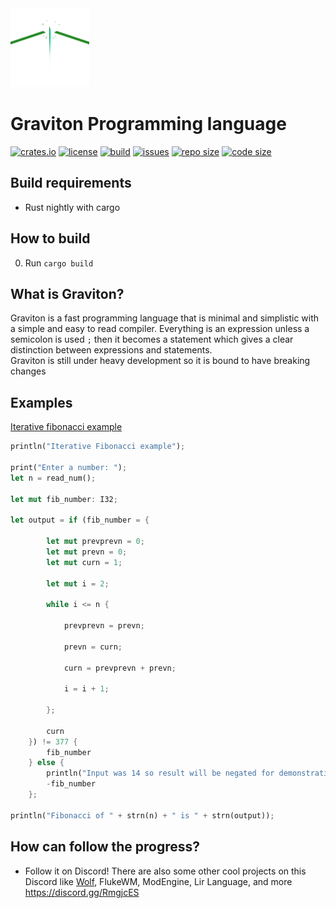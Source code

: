 <img src="./docs/logo.png" width=25%>

# Graviton Programming language

[![crates.io](https://img.shields.io/crates/v/graviton?style=flat-square)](https://crates.io/crates/graviton)
[![license](https://img.shields.io/badge/license-MIT-blue.svg?style=flat-square)](./LICENSE)
[![build](https://img.shields.io/travis/Ralakus/graviton?style=flat-square)](https://travis-ci.org/Ralakus/graviton)
[![issues](https://img.shields.io/github/issues/Ralakus/graviton?style=flat-square)](https://github.com/Ralakus/graviton/issues)
[![repo size](https://img.shields.io/github/repo-size/Ralakus/graviton?style=flat-square)](https://github.com/Ralakus/graviton)
[![code size](https://img.shields.io/github/languages/code-size/Ralakus/graviton?style=flat-square)](https://github.com/Ralakus/graviton)

## Build requirements
* Rust nightly with cargo

## How to build 
0. Run `cargo build`

## What is Graviton?
Graviton is a fast programming language that is minimal and simplistic with a simple and easy to read compiler. Everything is an expression unless a semicolon is used `;` then it becomes a statement which gives a clear distinction between expressions and statements.  
Graviton is still under heavy development so it is bound to have breaking changes

## Examples
[Iterative fibonacci example](./examples/fib.grav) 
```rust
println("Iterative Fibonacci example");

print("Enter a number: ");
let n = read_num();

let mut fib_number: I32;

let output = if (fib_number = {

        let mut prevprevn = 0;
        let mut prevn = 0;
        let mut curn = 1;

        let mut i = 2;

        while i <= n {

            prevprevn = prevn;

            prevn = curn;

            curn = prevprevn + prevn;

            i = i + 1;

        };

        curn
    }) != 377 {
        fib_number
    } else {
        println("Input was 14 so result will be negated for demonstration");
        -fib_number
    };

println("Fibonacci of " + strn(n) + " is " + strn(output));
```

## How can follow the progress?
* Follow it on Discord! There are also some other cool projects on this Discord like [Wolf](https://github.com/Ralakus/wolf-lang), FlukeWM, ModEngine, Lir Language, and more https://discord.gg/RmgjcES